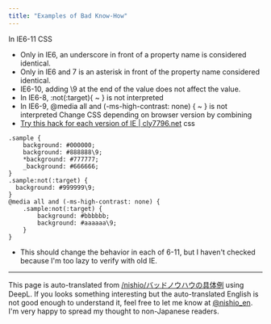 ```yaml
---
title: "Examples of Bad Know-How"
---
```


In IE6-11 CSS
- Only in IE6, an underscore in front of a property name is considered identical.
- Only in IE6 and 7 is an asterisk in front of the property name considered identical.
- IE6-10, adding \9 at the end of the value does not affect the value.
- In IE6-8, :not(:target){ ~ } is not interpreted
- In IE6-9, @media all and (-ms-high-contrast: none) { ~ } is not interpreted
Change CSS depending on browser version by combining
- [Try this hack for each version of IE | cly7796.net](http://cly7796.net/wp/css/hack-of-each-version-of-internet-explorer/)
css

```
.sample {
    background: #000000;
    background: #888888\9;
    *background: #777777;
    _background: #666666;
}
.sample:not(:target) {
  background: #999999\9;
}
@media all and (-ms-high-contrast: none) {
    .sample:not(:target) {
        background: #bbbbbb;
        background: #aaaaaa\9;
    }
}
```

- This should change the behavior in each of 6-11, but I haven't checked because I'm too lazy to verify with old IE.

---
This page is auto-translated from [/nishio/バッドノウハウの具体例](https://scrapbox.io/nishio/バッドノウハウの具体例) using DeepL. If you looks something interesting but the auto-translated English is not good enough to understand it, feel free to let me know at [@nishio_en](https://twitter.com/nishio_en). I'm very happy to spread my thought to non-Japanese readers.